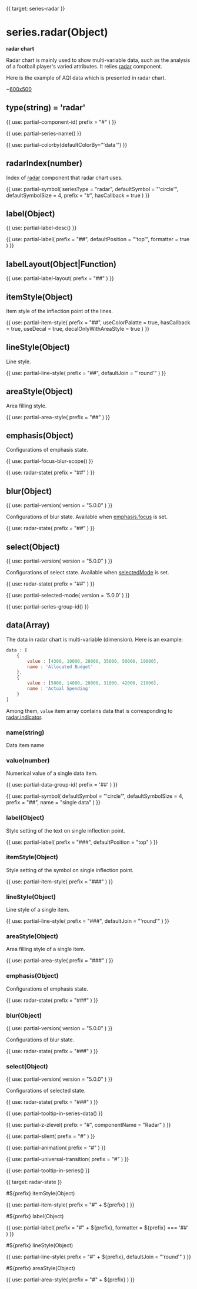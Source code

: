 
{{ target: series-radar }}

# series.radar(Object)

**radar chart**

Radar chart is mainly used to show multi-variable data, such as the analysis of a football player's varied attributes. It relies [radar](~radar) component.

Here is the example of AQI data which is presented in radar chart.

~[600x500](${galleryViewPath}radar-aqi&edit=1&reset=1)

## type(string) = 'radar'

{{ use: partial-component-id(
    prefix = "#"
) }}

{{ use: partial-series-name() }}

{{ use: partial-colorby(defaultColorBy="'data'") }}

## radarIndex(number)

Index of [radar](~radar) component that radar chart uses.

{{ use: partial-symbol(
    seriesType = "radar",
    defaultSymbol = "'circle'",
    defaultSymbolSize = 4,
    prefix = "#",
    hasCallback = true
) }}

## label(Object)

{{ use: partial-label-desc() }}

{{ use: partial-label(
    prefix = "##",
    defaultPosition = "'top'",
    formatter = true
) }}

## labelLayout(Object|Function)

{{ use: partial-label-layout(
    prefix = "##"
) }}

## itemStyle(Object)

Item style of the inflection point of the lines.

{{ use: partial-item-style(
    prefix = "##",
    useColorPalatte = true,
    hasCallback = true,
    useDecal = true,
    decalOnlyWithAreaStyle = true
) }}

## lineStyle(Object)

Line style.

{{ use: partial-line-style(
    prefix = "##",
    defaultJoin = "'round'"
) }}

## areaStyle(Object)

Area filling style.

{{ use: partial-area-style(
    prefix = "##"
) }}

## emphasis(Object)

Configurations of emphasis state.

{{ use: partial-focus-blur-scope() }}

{{ use: radar-state(
    prefix = "##"
) }}

## blur(Object)

{{ use: partial-version(
    version = "5.0.0"
) }}

Configurations of blur state. Available when [emphasis.focus](~series-radar.emphasis.focus) is set.

{{ use: radar-state(
    prefix = "##"
) }}

## select(Object)

{{ use: partial-version(
    version = "5.0.0"
) }}

Configurations of select state. Available when [selectedMode](~series-radar.selectedMode) is set.

{{ use: radar-state(
    prefix = "##"
) }}

{{ use: partial-selected-mode(
    version = '5.0.0'
) }}

{{ use: partial-series-group-id() }}

## data(Array)

The data in radar chart is multi-variable (dimension). Here is an example:

```js
data : [
    {
        value : [4300, 10000, 28000, 35000, 50000, 19000],
        name : 'Allocated Budget'
    },
    {
        value : [5000, 14000, 28000, 31000, 42000, 21000],
        name : 'Actual Spending'
    }
]
```

Among them, `value` item array contains data that is corresponding to [radar.indicator](~radar.indicator).

### name(string)

Data item name

### value(number)

Numerical value of a single data item.

{{ use: partial-data-group-id(
    prefix = '##'
) }}

{{ use: partial-symbol(
    defaultSymbol = "'circle'",
    defaultSymbolSize = 4,
    prefix = "##",
    name = "single data"
) }}

### label(Object)

Style setting of the text on single inflection point.

{{ use: partial-label(
    prefix = "###",
    defaultPosition = "top"
) }}

### itemStyle(Object)

Style setting of the symbol on single inflection point.

{{ use: partial-item-style(
    prefix = "###"
) }}

### lineStyle(Object)

Line style of a single item.

{{ use: partial-line-style(
    prefix = "###",
    defaultJoin = "'round'"
) }}

### areaStyle(Object)

Area filling style of a single item.

{{ use: partial-area-style(
    prefix = "###"
) }}

### emphasis(Object)

Configurations of emphasis state.

{{ use: radar-state(
    prefix = "###"
) }}

### blur(Object)

{{ use: partial-version(
    version = "5.0.0"
) }}

Configurations of blur state.

{{ use: radar-state(
    prefix = "###"
) }}

### select(Object)

{{ use: partial-version(
    version = "5.0.0"
) }}

Configurations of selected state.

{{ use: radar-state(
    prefix = "###"
) }}

{{ use: partial-tooltip-in-series-data() }}

{{ use: partial-z-zlevel(
    prefix = "#",
    componentName = "Radar"
) }}

{{ use: partial-silent(
    prefix = "#"
) }}

{{ use: partial-animation(
    prefix = "#"
) }}

{{ use: partial-universal-transition(
    prefix = "#"
) }}

{{ use: partial-tooltip-in-series() }}



{{ target: radar-state }}

#${prefix} itemStyle(Object)

{{ use: partial-item-style(
    prefix = "#" + ${prefix}
) }}

#${prefix} label(Object)

{{ use: partial-label(
    prefix = "#" + ${prefix},
    formatter = ${prefix} === '##'
) }}

#${prefix} lineStyle(Object)

{{ use: partial-line-style(
    prefix = "#" + ${prefix},
    defaultJoin = "'round'"
) }}

#${prefix} areaStyle(Object)

{{ use: partial-area-style(
    prefix = "#" + ${prefix}
) }}

